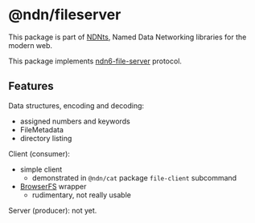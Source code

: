 # @ndn/fileserver

This package is part of [NDNts](https://yoursunny.com/p/NDNts/), Named Data Networking libraries for the modern web.

This package implements [ndn6-file-server](https://github.com/yoursunny/ndn6-tools/blob/main/file-server.md) protocol.

## Features

Data structures, encoding and decoding:

* assigned numbers and keywords
* FileMetadata
* directory listing

Client (consumer):

* simple client
  * demonstrated in `@ndn/cat` package `file-client` subcommand
* [BrowserFS](https://browser-fs.github.io/core/) wrapper
  * rudimentary, not really usable

Server (producer): not yet.
